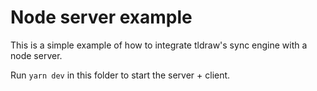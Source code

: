# Node server example

This is a simple example of how to integrate tldraw's sync engine with a node server.

Run `yarn dev` in this folder to start the server + client.